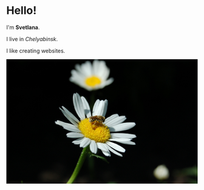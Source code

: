 # Hello!

I'm **Svetlana**.

I live in _Chelyabinsk_.

I like creating websites.

![My credo](img/bee-on-daisy.jpg)
